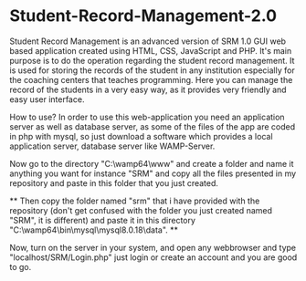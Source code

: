 # Student-Record-Management-2.0
Student Record Management is an advanced version of SRM 1.0  GUI web based application created using HTML, CSS, JavaScript and PHP. It's main purpose is to do the operation
regarding the student record management. It is used for storing the records of the student in any institution especially for the coaching centers that teaches programming.
Here you can manage the record of the students in a very easy way, as it provides very friendly and easy user interface.

How to use?
In order to use this web-application you need an application server as well as database server, as some of the files of the app are coded in php with mysql,
so just download a software which provides a local application server, database server like WAMP-Server.

Now go to the directory "C:\wamp64\www" and create a folder and name it anything you want for instance "SRM" and copy all the files presented in my repository
and paste in this folder that you just created.

** Then copy the folder named "srm" that i have provided with the repository (don't get confused with the folder you just created named "SRM", it is different) and
paste it in this directory "C:\wamp64\bin\mysql\mysql8.0.18\data". **

Now, turn on the server in your system, and open any webbrowser and type "localhost/SRM/Login.php" just login or create an account and you are good to go.

